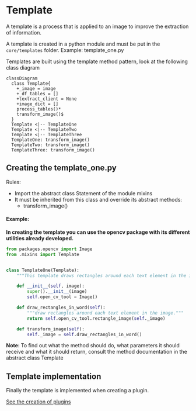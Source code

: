 # Template

A template is a process that is applied to an image to improve the extraction of information.

A template is created in a python module and must be put in the ```core/templates``` folder. Example: template_one.py


Templates are built using the template method pattern, look at the following class diagram

```mermaid 
classDiagram
  class Template{
    +_image = image
    +_df_tables = []
    +textract_client = None
    +image_dict = []
    process_tables()*
    transform_image()$
  }
  Template <|-- TemplateOne
  Template <|-- TemplateTwo
  Template <|-- TemplateThree
  TemplateOne: transform_image()
  TemplateTwo: transform_image()
  TemplateThree: transform_image()

```

## Creating the template_one.py

Rules:

- Import the abstract class Statement of the module mixins
- It must be inherited from this class and override its abstract methods:
    - transform_image()

#### Example:

**In creating the template you can use the opencv package with its different utilities already developed.**

```python
from packages.opencv import Image
from .mixins import Template


class TemplateOne(Template):
    """This template draws rectangles around each text element in the image."""

    def __init__(self, image):
        super().__init__(image)
        self.open_cv_tool = Image()

    def draw_rectangles_in_word(self):
        """draw rectangles around each text element in the image."""
        return self.open_cv_tool.rectangle_image(self._image)

    def transform_image(self):
        self._image = self.draw_rectangles_in_word()

```

<div class="note">
    <strong>Note: </strong>
    To find out what the method should do, what parameters it should receive and what it should return, consult the method documentation in the abstract class Template
</div>


## Template implementation

Finally the template is implemented when creating a plugin.

[See the creation of plugins](plugin.md)
